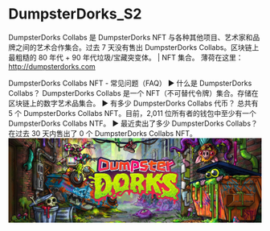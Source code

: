 # DumpsterDorks_S2

DumpsterDorks Collabs 是 DumpsterDorks NFT 与各种其他项目、艺术家和品牌之间的艺术合作集合。过去 7 天没有售出 DumpsterDorks Collabs。区块链上最粗糙的 80 年代 + 90 年代垃圾/宝藏突变体。 | NFT 集合。 薄荷在这里：http://dumpsterdorks.com

DumpsterDorks Collabs NFT - 常见问题（FAQ）
▶ 什么是 DumpsterDorks Collabs？
DumpsterDorks Collabs 是一个 NFT（不可替代令牌）集合。存储在区块链上的数字艺术品集合。
▶ 有多少 DumpsterDorks Collabs 代币？
总共有 5 个 DumpsterDorks Collabs NFT。目前，2,011 位所有者的钱包中至少有一个 DumpsterDorks Collabs NTF。
▶ 最近卖出了多少 DumpsterDorks Collabs？
在过去 30 天内售出了 0 个 DumpsterDorks Collabs NFT。
![NFT](1080x360.jpg)






